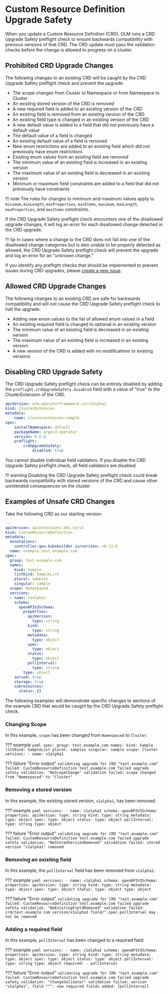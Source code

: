 # Custom Resource Definition Upgrade Safety

When you update a Custom Resource Definition (CRD), OLM runs a CRD Upgrade Safety preflight
check to ensure backwards compatibility with previous versions of that CRD. The CRD update
must pass the validation checks before the change is allowed to progress on a cluster.

## Prohibited CRD Upgrade Changes

The following changes to an existing CRD will be caught by the CRD Upgrade
Safety preflight check and prevent the upgrade:

- The scope changes from Cluster to Namespace or from Namespace to Cluster
- An existing stored version of the CRD is removed
- A new required field is added to an existing version of the CRD
- An existing field is removed from an existing version of the CRD
- An existing field type is changed in an existing version of the CRD
- A new default value is added to a field that did not previously have a default value
- The default value of a field is changed
- An existing default value of a field is removed
- New enum restrictions are added to an existing field which did not previously have enum restrictions
- Existing enum values from an existing field are removed
- The minimum value of an existing field is increased in an existing version
- The maximum value of an existing field is decreased in an existing version
- Minimum or maximum field constraints are added to a field that did not previously have constraints

!!! note
    The rules for changes to minimum and maximum values apply to `minimum`, `minLength`,
    `minProperties`, `minItems`, `maximum`, `maxLength`, `maxProperties`, and `maxItems` constraints.

If the CRD Upgrade Safety preflight check encounters one of the disallowed upgrade changes,
it will log an error for each disallowed change detected in the CRD upgrade.

!!! tip
    In cases where a change to the CRD does not fall into one of the disallowed change categories
    but is also unable to be properly detected as allowed, the CRD Upgrade Safety preflight check
    will prevent the upgrade and log an error for an "unknown change."

If you identify any preflight checks that should be implemented to prevent issues during CRD upgrades, please [create a new issue](https://github.com/operator-framework/operator-controller/issues).


## Allowed CRD Upgrade Changes

The following changes to an existing CRD are safe for backwards compatibility and will
not cause the CRD Upgrade Safety preflight check to halt the upgrade:

- Adding new enum values to the list of allowed enum values in a field
- An existing required field is changed to optional in an existing version
- The minimum value of an existing field is decreased in an existing version
- The maximum value of an existing field is increased in an existing version
- A new version of the CRD is added with no modifications to existing versions


## Disabling CRD Upgrade Safety

The CRD Upgrade Safety preflight check can be entirely disabled by adding the
`preflight.crdUpgradeSafety.disabled` field with a value of "true" to the ClusterExtension of the CRD.

```yaml
apiVersion: olm.operatorframework.io/v1alpha1
kind: ClusterExtension
metadata:
    name: clusterextension-sample
spec:
    installNamespace: default
    packageName: argocd-operator
    version: 0.6.0
    preflight:
        crdUpgradeSafety:
            disabled: true
```

You cannot disable individual field validators. If you disable the CRD Upgrade Safety preflight check, all field validators are disabled.

!!! warning
    Disabling the CRD Upgrade Safety preflight check could break backwards compatibility with stored
    versions of the CRD and cause other unintended consequences on the cluster.


## Examples of Unsafe CRD Changes

Take the following CRD as our starting version:

```yaml
---
apiVersion: apiextensions.k8s.io/v1
kind: CustomResourceDefinition
metadata:
  annotations:
    controller-gen.kubebuilder.io/version: v0.13.0
  name: example.test.example.com
spec:
  group: test.example.com
  names:
    kind: Sample
    listKind: SampleList
    plural: samples
    singular: sample
  scope: Namespaced
  versions:
  - name: v1alpha1
    schema:
      openAPIV3Schema:
        properties:
          apiVersion:
            type: string
          kind:
            type: string
          metadata:
            type: object
          spec:
            type: object
          status:
            type: object
          pollInterval:
            type: string
        type: object
    served: true
    storage: true
    subresources:
      status: {}
```

The following examples will demonstrate specific changes to sections of the example CRD
that would be caught by the CRD Upgrade Safety preflight check.

### Changing Scope

In this example, `scope` has been changed from `Namespaced` to `Cluster`.

??? example
    ```yaml
    spec:
      group: test.example.com
      names:
        kind: Sample
        listKind: SampleList
        plural: samples
        singular: sample
      scope: Cluster
      versions:
      - name: v1alpha1
    ```

??? failure "Error output"
    ```
    validating upgrade for CRD "test.example.com" failed: CustomResourceDefinition test.example.com failed upgrade safety validation. "NoScopeChange" validation failed: scope changed from "Namespaced" to "Cluster"
    ```

### Removing a stored version

In this example, the existing stored version, `v1alpha1`, has been removed:

??? example
    ```yaml
      versions:
      - name: v1alpha2
        schema:
          openAPIV3Schema:
            properties:
              apiVersion:
                type: string
              kind:
                type: string
              metadata:
                type: object
              spec:
                type: object
              status:
                type: object
              pollInterval:
                type: string
            type: object
    ```

??? failure "Error output"
    ```
    validating upgrade for CRD "test.example.com" failed: CustomResourceDefinition test.example.com failed upgrade safety validation. "NoStoredVersionRemoved" validation failed: stored version "v1alpha1" removed
    ```
    
### Removing an existing field
    
In this example, the `pollInterval` field has been removed from `v1alpha1`:

??? example
    ```yaml
      versions:
      - name: v1alpha1
        schema:
          openAPIV3Schema:
            properties:
              apiVersion:
                type: string
              kind:
                type: string
              metadata:
                type: object
              spec:
                type: object
              status:
                type: object
            type: object
    ```

??? failure "Error output"
    ```
    validating upgrade for CRD "test.example.com" failed: CustomResourceDefinition test.example.com failed upgrade safety validation. "NoExistingFieldRemoved" validation failed: crd/test.example.com version/v1alpha1 field/^.spec.pollInterval may not be removed
    ```

### Adding a required field

In this example, `pollInterval` has been changed to a required field:

??? example
    ```yaml
      versions:
      - name: v1alpha2
        schema:
          openAPIV3Schema:
            properties:
              apiVersion:
                type: string
              kind:
                type: string
              metadata:
                type: object
              spec:
                type: object
              status:
                type: object
              pollInterval:
                type: string
            type: object
            required:
            - pollInterval
    ```

??? failure "Error output"
    ```
    validating upgrade for CRD "test.example.com" failed: CustomResourceDefinition test.example.com failed upgrade safety validation. "ChangeValidator" validation failed: version "v1alpha1", field "^": new required fields added: [pollInterval]
    ```
